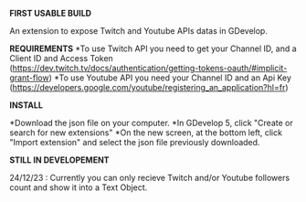 **FIRST USABLE BUILD**

An extension to expose Twitch and Youtube APIs datas in GDevelop.


**REQUIREMENTS**
*To use Twitch API you need to get your Channel ID, and a Client ID and Access Token (https://dev.twitch.tv/docs/authentication/getting-tokens-oauth/#implicit-grant-flow)
*To use Youtube API you need your Channel ID and an Api Key (https://developers.google.com/youtube/registering_an_application?hl=fr)

**INSTALL**

*Download the json file on your computer.
*In GDevelop 5, click "Create or search for new extensions"
*On the new screen, at the bottom left, click "Import extension" and select the json file previously downloaded.


**STILL IN DEVELOPEMENT**

24/12/23 :
Currently you can only recieve Twitch and/or Youtube followers count and show it into a Text Object.
